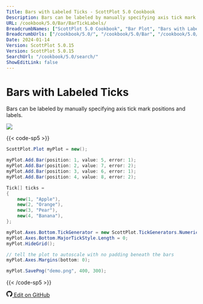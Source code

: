 ```yaml
---
Title: Bars with Labeled Ticks - ScottPlot 5.0 Cookbook
Description: Bars can be labeled by manually specifying axis tick mark positions and labels.
URL: /cookbook/5.0/Bar/BarTickLabels/
BreadcrumbNames: ["ScottPlot 5.0 Cookbook", "Bar Plot", "Bars with Labeled Ticks"]
BreadcrumbUrls: ["/cookbook/5.0/", "/cookbook/5.0/Bar", "/cookbook/5.0/Bar/BarTickLabels"]
Date: 2024-01-14
Version: ScottPlot 5.0.15
Version: ScottPlot 5.0.15
SearchUrl: "/cookbook/5.0/search/"
ShowEditLink: false
---
```


# Bars with Labeled Ticks


Bars can be labeled by manually specifying axis tick mark positions and labels.

[![](/cookbook/5.0/images/BarTickLabels.png)](/cookbook/5.0/images/BarTickLabels.png)

{{< code-sp5 >}}

```cs
ScottPlot.Plot myPlot = new();

myPlot.Add.Bar(position: 1, value: 5, error: 1);
myPlot.Add.Bar(position: 2, value: 7, error: 2);
myPlot.Add.Bar(position: 3, value: 6, error: 1);
myPlot.Add.Bar(position: 4, value: 8, error: 2);

Tick[] ticks =
{
    new(1, "Apple"),
    new(2, "Orange"),
    new(3, "Pear"),
    new(4, "Banana"),
};

myPlot.Axes.Bottom.TickGenerator = new ScottPlot.TickGenerators.NumericManual(ticks);
myPlot.Axes.Bottom.MajorTickStyle.Length = 0;
myPlot.HideGrid();

// tell the plot to autoscale with no padding beneath the bars
myPlot.Axes.Margins(bottom: 0);

myPlot.SavePng("demo.png", 400, 300);

```

{{< /code-sp5 >}}

<a href='https://github.com/ScottPlot/ScottPlot/blob/main/src/ScottPlot5/ScottPlot5%20Cookbook/Recipes/PlotTypes/Bar.cs'><svg xmlns="http://www.w3.org/2000/svg" width="16" height="16" fill="currentColor" class="mb-1 bi bi-github" viewBox="0 0 16 16">
  <path d="M8 0C3.58 0 0 3.58 0 8c0 3.54 2.29 6.53 5.47 7.59.4.07.55-.17.55-.38 0-.19-.01-.82-.01-1.49-2.01.37-2.53-.49-2.69-.94-.09-.23-.48-.94-.82-1.13-.28-.15-.68-.52-.01-.53.63-.01 1.08.58 1.23.82.72 1.21 1.87.87 2.33.66.07-.52.28-.87.51-1.07-1.78-.2-3.64-.89-3.64-3.95 0-.87.31-1.59.82-2.15-.08-.2-.36-1.02.08-2.12 0 0 .67-.21 2.2.82.64-.18 1.32-.27 2-.27s1.36.09 2 .27c1.53-1.04 2.2-.82 2.2-.82.44 1.1.16 1.92.08 2.12.51.56.82 1.27.82 2.15 0 3.07-1.87 3.75-3.65 3.95.29.25.54.73.54 1.48 0 1.07-.01 1.93-.01 2.2 0 .21.15.46.55.38A8.01 8.01 0 0 0 16 8c0-4.42-3.58-8-8-8"/>
</svg> Edit on GitHub</a>

